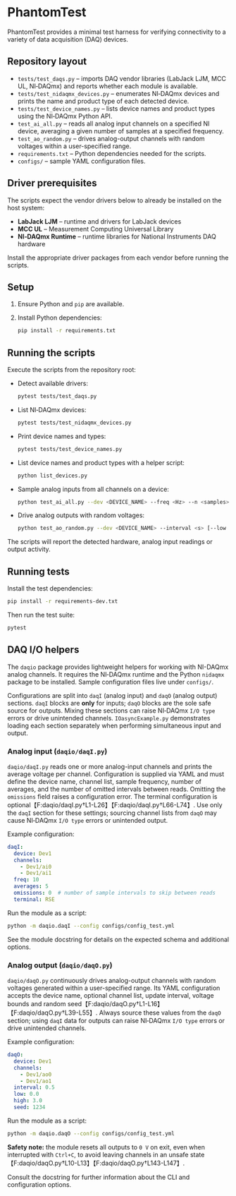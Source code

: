 # PhantomTest

PhantomTest provides a minimal test harness for verifying connectivity to a variety of data acquisition (DAQ) devices.

## Repository layout

* `tests/test_daqs.py` – imports DAQ vendor libraries (LabJack LJM, MCC UL, NI‑DAQmx) and reports whether each module is available.
* `tests/test_nidaqmx_devices.py` – enumerates NI‑DAQmx devices and prints the name and product type of each detected device.
* `tests/test_device_names.py` – lists device names and product types using the NI‑DAQmx Python API.
* `test_ai_all.py` – reads all analog input channels on a specified NI device, averaging a given number of samples at a specified frequency.
* `test_ao_random.py` – drives analog-output channels with random voltages within a user-specified range.
* `requirements.txt` – Python dependencies needed for the scripts.
* `configs/` – sample YAML configuration files.

## Driver prerequisites

The scripts expect the vendor drivers below to already be installed on the host system:

* **LabJack LJM** – runtime and drivers for LabJack devices
* **MCC UL** – Measurement Computing Universal Library
* **NI‑DAQmx Runtime** – runtime libraries for National Instruments DAQ hardware

Install the appropriate driver packages from each vendor before running the scripts.

## Setup

1. Ensure Python and `pip` are available.
2. Install Python dependencies:

   ```bash
   pip install -r requirements.txt
   ```

## Running the scripts

Execute the scripts from the repository root:

* Detect available drivers:

   ```bash
   pytest tests/test_daqs.py
   ```

* List NI‑DAQmx devices:

   ```bash
   pytest tests/test_nidaqmx_devices.py
   ```

* Print device names and types:

   ```bash
   pytest tests/test_device_names.py
   ```

* List device names and product types with a helper script:

   ```bash
   python list_devices.py
   ```

* Sample analog inputs from all channels on a device:

   ```bash
   python test_ai_all.py --dev <DEVICE_NAME> --freq <Hz> --n <samples>
   ```

* Drive analog outputs with random voltages:

   ```bash
   python test_ao_random.py --dev <DEVICE_NAME> --interval <s> [--low <V>] [--high <V>]
   ```

The scripts will report the detected hardware, analog input readings or output activity.

## Running tests

Install the test dependencies:

```bash
pip install -r requirements-dev.txt
```

Then run the test suite:

```bash
pytest
```

## DAQ I/O helpers

The `daqio` package provides lightweight helpers for working with NI-DAQmx
analog channels. It requires the NI‑DAQmx runtime and the Python `nidaqmx`
package to be installed. Sample configuration files live under `configs/`.

Configurations are split into `daqI` (analog input) and `daqO` (analog output)
sections. `daqI` blocks are **only** for inputs; `daqO` blocks are the sole
safe source for outputs. Mixing these sections can raise NI‑DAQmx `I/O type`
errors or drive unintended channels. `IOasyncExample.py` demonstrates loading
each section separately when performing simultaneous input and output.

### Analog input (`daqio/daqI.py`)

`daqio/daqI.py` reads one or more analog-input channels and prints the average
voltage per channel. Configuration is supplied via YAML and must define the
device name, channel list, sample frequency, number of averages, and the number
of omitted intervals between reads. Omitting the `omissions` field raises a
configuration error. The terminal configuration is optional【F:daqio/daqI.py†L1-L26】【F:daqio/daqI.py†L66-L74】.
Use only the `daqI` section for these settings; sourcing channel lists from
`daqO` may cause NI‑DAQmx `I/O type` errors or unintended output.

Example configuration:

```yaml
daqI:
  device: Dev1
  channels:
    - Dev1/ai0
    - Dev1/ai1
  freq: 10
  averages: 5
  omissions: 0  # number of sample intervals to skip between reads
  terminal: RSE
```

Run the module as a script:

```bash
python -m daqio.daqI --config configs/config_test.yml
```

See the module docstring for details on the expected schema and additional
options.

### Analog output (`daqio/daqO.py`)

`daqio/daqO.py` continuously drives analog-output channels with random voltages
generated within a user-specified range. Its YAML configuration accepts the
device name, optional channel list, update interval, voltage bounds and random
seed【F:daqio/daqO.py†L1-L16】【F:daqio/daqO.py†L39-L55】.
Always source these values from the `daqO` section; using `daqI` data for outputs
can raise NI‑DAQmx `I/O type` errors or drive unintended channels.

Example configuration:

```yaml
daqO:
  device: Dev1
  channels:
    - Dev1/ao0
    - Dev1/ao1
  interval: 0.5
  low: 0.0
  high: 3.0
  seed: 1234
```

Run the module as a script:

```bash
python -m daqio.daqO --config configs/config_test.yml
```

**Safety note:** the module resets all outputs to `0 V` on exit, even when
interrupted with `Ctrl+C`, to avoid leaving channels in an unsafe state【F:daqio/daqO.py†L10-L13】【F:daqio/daqO.py†L143-L147】.

Consult the docstring for further information about the CLI and configuration
options.

